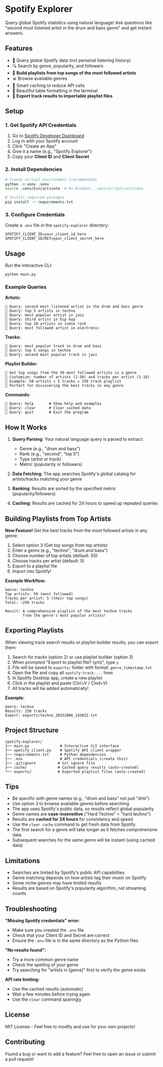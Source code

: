 # Spotify Explorer

Query global Spotify statistics using natural language! Ask questions like "second most listened artist in the drum and bass genre" and get instant answers.

## Features

- 🎵 Query global Spotify data (not personal listening history)
- 🔍 Search by genre, popularity, and followers
- 🎤 **Build playlists from top songs of the most followed artists**
- 📊 Browse available genres
- 💾 Smart caching to reduce API calls
- 🎨 Beautiful table formatting in the terminal
- 📝 **Export track results to importable playlist files**

## Setup

### 1. Get Spotify API Credentials

1. Go to [Spotify Developer Dashboard](https://developer.spotify.com/dashboard)
2. Log in with your Spotify account
3. Click "Create an App"
4. Give it a name (e.g., "Spotify Explorer")
5. Copy your **Client ID** and **Client Secret**

### 2. Install Dependencies

```bash
# Create virtual environment (recommended)
python -m venv .venv
source .venv/bin/activate  # On Windows: .venv\Scripts\activate

# Install required packages
pip install -r requirements.txt
```

### 3. Configure Credentials

Create a `.env` file in the `spotify-explorer` directory:

```env
SPOTIFY_CLIENT_ID=your_client_id_here
SPOTIFY_CLIENT_SECRET=your_client_secret_here
```

## Usage

Run the interactive CLI:

```bash
python main.py
```

### Example Queries

**Artists:**

```
🎵 Query: second most listened artist in the drum and bass genre
🎵 Query: top 5 artists in techno
🎵 Query: most popular artist in jazz
🎵 Query: third artist in hip hop
🎵 Query: top 10 artists in indie rock
🎵 Query: most followed artist in electronic
```

**Tracks:**

```
🎵 Query: most popular track in drum and bass
🎵 Query: top 5 songs in techno
🎵 Query: second most popular track in jazz
```

**Playlist Builder:**

```
🎵 Get top songs from the 50 most followed artists in a genre
🎵 Customize: number of artists (1-50) and tracks per artist (1-10)
🎵 Example: 50 artists × 5 tracks = 250 track playlist
🎵 Perfect for discovering the best tracks in any genre
```

**Commands:**

```
🎵 Query: help       # Show help and examples
🎵 Query: clear      # Clear cached data
🎵 Query: quit       # Exit the program
```

## How It Works

1. **Query Parsing**: Your natural language query is parsed to extract:

   - Genre (e.g., "drum and bass")
   - Rank (e.g., "second", "top 5")
   - Type (artist or track)
   - Metric (popularity or followers)

2. **Data Fetching**: The app searches Spotify's global catalog for artists/tracks matching your genre

3. **Ranking**: Results are sorted by the specified metric (popularity/followers)

4. **Caching**: Results are cached for 24 hours to speed up repeated queries

## Building Playlists from Top Artists

**New Feature!** Get the best tracks from the most followed artists in any genre:

1. Select option 3 (Get top songs from top artists)
2. Enter a genre (e.g., "techno", "drum and bass")
3. Choose number of top artists (default: 50)
4. Choose tracks per artist (default: 5)
5. Export to a playlist file
6. Import into Spotify!

**Example Workflow:**

```
Genre: techno
Top artists: 50 (most followed)
Tracks per artist: 5 (their top songs)
Total: ~250 tracks

Result: A comprehensive playlist of the best techno tracks
        from the genre's most popular artists!
```

## Exporting Playlists

When viewing track search results or playlist builder results, you can export them:

1. Search for tracks (option 2) or use playlist builder (option 3)
2. When prompted "Export to playlist file? (y/n)", type `y`
3. File will be saved to `exports/` folder with format: `genre_timestamp.txt`
4. Open the file and copy all `spotify:track:...` lines
5. In Spotify Desktop app, create a new playlist
6. Click in the playlist and paste (Ctrl+V / Cmd+V)
7. All tracks will be added automatically!

**Example:**

```
Genre: techno
Results: 250 tracks
Export: exports/techno_20251006_143022.txt
```

## Project Structure

```
spotify-explorer/
├── main.py              # Interactive CLI interface
├── spotify_client.py    # Spotify API client wrapper
├── requirements.txt     # Python dependencies
├── .env                 # API credentials (create this)
├── .gitignore          # Git ignore file
├── cache/              # Cached query results (auto-created)
└── exports/            # Exported playlist files (auto-created)
```

## Tips

- Be specific with genre names (e.g., "drum and bass" not just "dnb")
- Use option 3 to browse available genres before searching
- The app uses Spotify's public data, so results reflect global popularity
- Genre names are **case-insensitive** ("Hard Techno" = "hard techno")
- Results are **cached for 24 hours** for consistency and speed
- Use the `clear cache` command to get fresh data from Spotify
- The first search for a genre will take longer as it fetches comprehensive data
- Subsequent searches for the same genre will be instant (using cached data)

## Limitations

- Searches are limited by Spotify's public API capabilities
- Genre matching depends on how artists tag their music on Spotify
- Some niche genres may have limited results
- Results are based on Spotify's popularity algorithm, not streaming counts

## Troubleshooting

**"Missing Spotify credentials" error:**

- Make sure you created the `.env` file
- Check that your Client ID and Secret are correct
- Ensure the `.env` file is in the same directory as the Python files

**"No results found":**

- Try a more common genre name
- Check the spelling of your genre
- Try searching for "artists in [genre]" first to verify the genre exists

**API rate limiting:**

- Use the cached results (automatic)
- Wait a few minutes before trying again
- Use the `clear` command sparingly

## License

MIT License - Feel free to modify and use for your own projects!

## Contributing

Found a bug or want to add a feature? Feel free to open an issue or submit a pull request!
